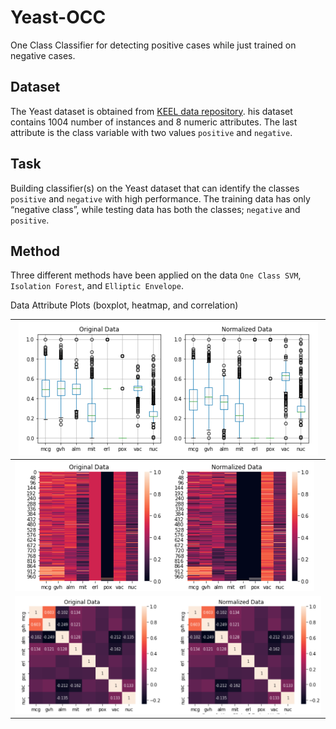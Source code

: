 # Yeast-OCC
One Class Classifier for detecting positive cases while just trained on negative cases.

## Dataset

The Yeast dataset is obtained from [KEEL data repository](https://sci2s.ugr.es/keel/datasets.php). his dataset contains 1004 number of instances and 8 numeric attributes. The last attribute is the class variable with two values `positive` and `negative`.

## Task 

Building classifier(s) on the Yeast dataset that can identify the classes `positive` and `negative` with high performance. The training data has only “negative class”, while testing data has both the classes; `negative` and `positive`.

## Method

Three different methods have been applied on the data `One Class SVM`, `Isolation Forest`, and `Elliptic Envelope`.

Data Attribute Plots (boxplot, heatmap, and correlation)

| <img src="images/boxplot.png" alt="BoxPlot" style="zoom:50%;" /> |
| ------------------------------------------------------------ |
| <img src="images/heatmap.png" alt="Heatmap" style="zoom: 50%;" /> |
| <img src="images/correlation.png" alt="Correlation" style="zoom:50%;" /> |

